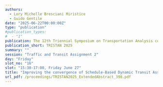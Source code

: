 ```yaml
---
authors:
  - Lory Michelle Bresciani Miristice
  - Guido Gentile
date: "2025-06-22T00:00:00Z"
type: "publication"
#publication_types:
#  - "1"
publication: The 12th Triennial Symposium on Transportation Analysis conference
publication_short: TRISTAN 2025
summary: ""
session: "Traffic and Transit Assignment 2"
day: "Friday"
slot_no: "16"
slot: "15:30-17:00, Friday June 27"
title: "Improving the convergence of Schedule-Based Dynamic Transit Assignment Models with capacity constraints"
url_pdf: /proceedings/TRISTAN2025_ExtendedAbstract_398.pdf
---
```

